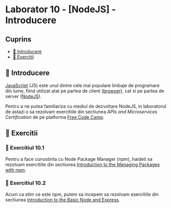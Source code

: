 # Laborator 10 - [NodeJS] - Introducere

## Cuprins

- [🦉 Introducere](#🦉-Introducere)
- [🎢 Exercitii](##🎢-Exercitii)

## 🦉 Introducere

[JavaScript](https://ro.wikipedia.org/wiki/JavaScript) (JS) este unul dintre cele mai populare limbaje de programare din lume, fiind utilizat atat pe partea de client ([browser](https://en.wikipedia.org/wiki/Web_browser)), cat si pe partea de server ([NodeJS](https://nodejs.org/en/)).

Pentru a ne putea familiariza cu mediul de dezvoltare NodeJS, in laboratorul de astazi o sa rezolvam exercitiile din sectiunea _APIs and Microservices Certification_ de pe platforma [Free Code Camp](https://www.freecodecamp.org/).

## 🎢 Exercitii

### 💪 Exercitiul 10.1

Pentru a face cunostinta cu Node Package Manager (npm), haideti sa rezolvam exercitiile din sectiunea
[Introduction to the Managing Packages with npm](https://www.freecodecamp.org/learn/apis-and-microservices/managing-packages-with-npm/).

### 💪 Exercitiul 10.2

Acum ca stim ce este npm, putem sa incepem sa rezolvam exercitiile din sectiunea
[Introduction to the Basic Node and Express](https://www.freecodecamp.org/learn/apis-and-microservices/basic-node-and-express/).
